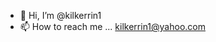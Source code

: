 - 👋 Hi, I’m @kilkerrin1
- 📫 How to reach me ... kilkerrin1@yahoo.com

<!---
kilkerrin1/kilkerrin1 is a ✨ special ✨ repository because its `README.md` (this file) appears on your GitHub profile.
You can click the Preview link to take a look at your changes.
--->
